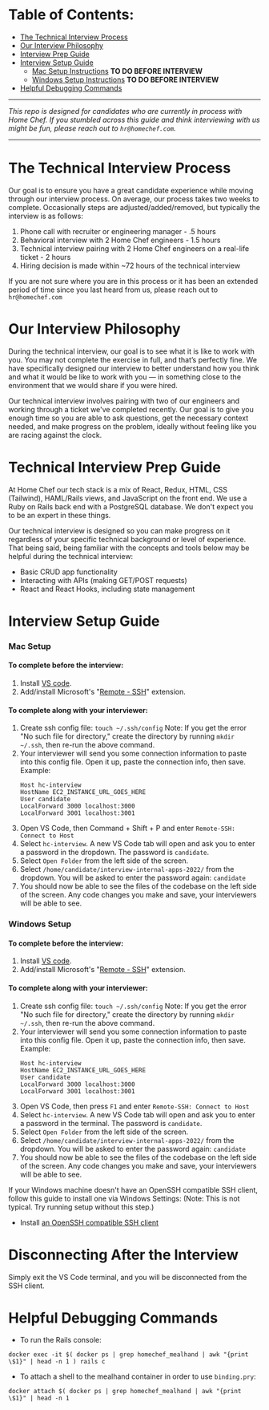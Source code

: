 # Table of Contents:
 - [The Technical Interview Process](#Home-Chef-Tech-Candidate-Interview-Process)
 - [Our Interview Philosophy](#Home-Chef-Technical-Interview-Philosophy)
 - [Interview Prep Guide](#Candidate-Technical-Interview-Prep-Guide)
 - [Interview Setup Guide](#Candidate-Technical-Interview-Setup-Guide)
    - [Mac Setup Instructions](#Mac-Setup) **TO DO BEFORE INTERVIEW**
    - [Windows Setup Instructions](#Windows-Setup) **TO DO BEFORE INTERVIEW**
 - [Helpful Debugging Commands](#Helpful-Debugging-Commands)

---

*This repo is designed for candidates who are currently in process with Home Chef. If you stumbled across this guide and think interviewing with us might be fun, please reach out to `hr@homechef.com`.*

---

# The Technical Interview Process

Our goal is to ensure you have a great candidate experience while moving through our interview process. On average, our process takes two weeks to complete. Occasionally steps are adjusted/added/removed, but typically the interview is as follows:

 1. Phone call with recruiter or engineering manager - .5 hours
 2. Behavioral interview with 2 Home Chef engineers - 1.5 hours
 3. Technical interview pairing with 2 Home Chef engineers on a real-life ticket - 2 hours
 4. Hiring decision is made within ~72 hours of the technical interview

If you are not sure where you are in this process or it has been an extended period of time since you last heard from us, please reach out to `hr@homechef.com`

# Our Interview Philosophy

During the technical interview, our goal is to see what it is like to work with you. You may not complete the exercise in full, and that’s perfectly fine. We have specifically designed our interview to better understand how you think and what it would be like to work with you &mdash; in something close to the environment that we would share if you were hired.

Our technical interview involves pairing with two of our engineers and working through a ticket we've completed recently. Our goal is to give you enough time so you are able to ask questions, get the necessary context needed, and make progress on the problem, ideally without feeling like you are racing against the clock.

# Technical Interview Prep Guide

At Home Chef our tech stack is a mix of React, Redux, HTML, CSS (Tailwind), HAML/Rails views, and JavaScript on the front end. We use a Ruby on Rails back end with a PostgreSQL database. We don't expect you to be an expert in these things.

Our technical interview is designed so you can make progress on it regardless of your specific technical background or level of experience. That being said, being familiar with the concepts and tools below may be helpful during the technical interview:
  - Basic CRUD app functionality
  - Interacting with APIs (making GET/POST requests)
  - React and React Hooks, including state management

# Interview Setup Guide
### Mac Setup

#### To complete before the interview:
1. Install [VS code](https://code.visualstudio.com/Download).
2. Add/install Microsoft's "[Remote - SSH](https://marketplace.visualstudio.com/items?itemName=ms-vscode-remote.remote-ssh)" extension.

#### To complete along with your interviewer:
1. Create ssh config file: `touch ~/.ssh/config`
    Note: If you get the error "No such file for directory," create the directory by running `mkdir ~/.ssh`, then re-run the above command.
2. Your interviewer will send you some connection information to paste into this config file. Open it up, paste the connection info, then save. Example:
    ```
    Host hc-interview
    HostName EC2_INSTANCE_URL_GOES_HERE
    User candidate
    LocalForward 3000 localhost:3000
    LocalForward 3001 localhost:3001
    ```
3. Open VS Code, then Command + Shift + P and enter `Remote-SSH: Connect to Host`
4. Select `hc-interview`. A new VS Code tab will open and ask you to enter a password in the dropdown. The password is `candidate`.
5. Select `Open Folder` from the left side of the screen.
6. Select `/home/candidate/interview-internal-apps-2022/` from the dropdown. You will be asked to enter the password again: `candidate`
7. You should now be able to see the files of the codebase on the left side of the screen. Any code changes you make and save, your interviewers will be able to see.

### Windows Setup

#### To complete before the interview:
1. Install [VS code](https://code.visualstudio.com/Download).
2. Add/install Microsoft's "[Remote - SSH](https://marketplace.visualstudio.com/items?itemName=ms-vscode-remote.remote-ssh)" extension.

#### To complete along with your interviewer:
1. Create ssh config file: `touch ~/.ssh/config`
    Note: If you get the error "No such file for directory," create the directory by running `mkdir ~/.ssh`, then re-run the above command.
2. Your interviewer will send you some connection information to paste into this config file. Open it up, paste the connection info, then save. Example:
    ```
    Host hc-interview
    HostName EC2_INSTANCE_URL_GOES_HERE
    User candidate
    LocalForward 3000 localhost:3000
    LocalForward 3001 localhost:3001
    ```
3. Open VS Code, then press `F1` and enter `Remote-SSH: Connect to Host`
4. Select `hc-interview`. A new VS Code tab will open and ask you to enter a password in the terminal. The password is `candidate`.
5. Select `Open Folder` from the left side of the screen.
6. Select `/home/candidate/interview-internal-apps-2022/` from the dropdown. You will be asked to enter the password again: `candidate`
7. You should now be able to see the files of the codebase on the left side of the screen. Any code changes you make and save, your interviewers will be able to see.

If your Windows machine doesn't have an OpenSSH compatible SSH client, follow this guide to install one via Windows Settings: (Note: This is not typical. Try running setup without this step.)
   - Install [an OpenSSH compatible SSH client](https://aka.ms/vscode-remote/ssh/supported-clients)

# Disconnecting After the Interview
Simply exit the VS Code terminal, and you will be disconnected from the SSH client.

# Helpful Debugging Commands

- To run the Rails console:

```docker exec -it $( docker ps | grep homechef_mealhand | awk "{print \$1}" | head -n 1 ) rails c```

- To attach a shell to the mealhand container in order to use `binding.pry`:

```docker attach $( docker ps | grep homechef_mealhand | awk "{print \$1}" | head -n 1```
